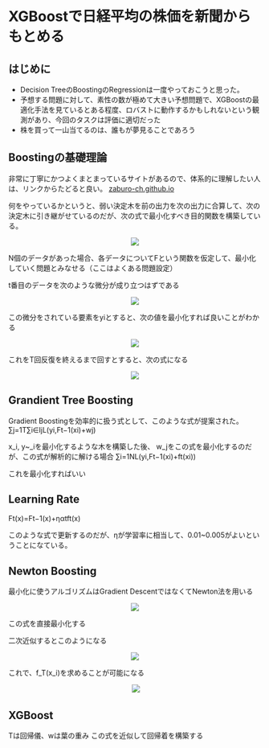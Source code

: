 # XGBoostで日経平均の株価を新聞からもとめる

## はじめに
- Decision TreeのBoostingのRegressionは一度やっておこうと思った。
- 予想する問題に対して、素性の数が極めて大きい予想問題で、XGBoostの最適化手法を見ているとある程度、ロバストに動作するかもしれないという観測があり、今回のタスクは評価に適切だった
- 株を買って一山当てるのは、誰もが夢見ることであろう

## Boostingの基礎理論
非常に丁寧にかつよくまとまっているサイトがあるので、体系的に理解したい人は、リンクからたどると良い。
[zaburo-ch.github.io](https://zaburo-ch.github.io/post/xgboost/)

何をやっているかというと、弱い決定木を前の出力を次の出力に合算して、次の決定木に引き継がせているのだが、次の式で最小化すべき目的関数を構築している。

<p align="center">
  <img src="https://cloud.githubusercontent.com/assets/4949982/25950213/1ca9754c-3695-11e7-8d94-c8c4aca56642.png">
</p>

N個のデータがあった場合、各データについてFという関数を仮定して、最小化していく問題とみなせる（ここはよくある問題設定）

t番目のデータを次のような微分が成り立つはずである

<p align="center">
  <img src="https://cloud.githubusercontent.com/assets/4949982/25950236/2e7ac898-3695-11e7-8a66-9d3705210dad.png">
</p>

この微分をされている要素をyiとすると、次の値を最小化すれば良いことがわかる
<p align="center">
  <img src="https://cloud.githubusercontent.com/assets/4949982/25950261/47d3caf6-3695-11e7-80b9-e2f4d8572b36.png">
</p>

これをT回反復を終えるまで回すとすると、次の式になる

<p align="center">
  <img src="https://cloud.githubusercontent.com/assets/4949982/25979901/33de6a80-3706-11e7-8c7c-c5c444430816.png">
</p>

## Grandient Tree Boosting
Gradient Boostingを効率的に扱う式として、このような式が提案された。
∑j=1T∑i∈IjL(yi,Ft−1(xi)+wj)

x_i, y~\_iを最小化するような木を構築した後、 w\_jをこの式を最小化するのだが、この式が解析的に解ける場合
∑i=1NL(yi,Ft−1(xi)+ft(xi))

これを最小化すればいい

## Learning Rate
Ft(x)=Ft−1(x)+ηαtft(x)

このような式で更新するのだが、ηが学習率に相当して、0.01~0.005がよいということになている。

## Newton Boosting
最小化に使うアルゴリズムはGradient DescentではなくてNewton法を用いる
<p align="center">
  <img src="https://cloud.githubusercontent.com/assets/4949982/25981189/a1efc5a2-370e-11e7-8663-11629d9d59e7.png">
</p>
この式を直接最小化する

二次近似するとこのようになる
<p align="center">
 <img src="https://cloud.githubusercontent.com/assets/4949982/25981221/d80c3134-370e-11e7-8f12-8e7b72c9cdbc.png">
</p>

これで、f_T(x_i)を求めることが可能になる
<p align="center">
  <img src="https://cloud.githubusercontent.com/assets/4949982/25981262/185ee22c-370f-11e7-91e6-e2c45776325a.png">
</p>


## XGBoost

Tは回帰儀、wは葉の重み
この式を近似して回帰着を構築する

